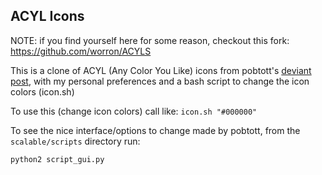 ## ACYL Icons

NOTE: if you find yourself here for some reason, checkout this fork: https://github.com/worron/ACYLS

This is a clone of ACYL (Any Color You Like) icons from pobtott's [deviant post](http://pobtott.deviantart.com/art/Any-Color-You-Like-175624910), with my personal preferences and a bash script to change the icon colors (icon.sh)

To use this (change icon colors) call like: `icon.sh "#000000"`

To see the nice interface/options to change made by pobtott, from the `scalable/scripts` directory run:

```
python2 script_gui.py
```
